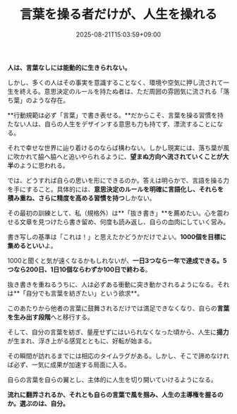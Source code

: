 ﻿---
title: "言葉を操る者だけが、人生を操れる"
date: 2025-08-21T15:03:59+09:00
draft: false
---

**人は、言葉なしには能動的に生きられない。**

しかし、多くの人はその事実を意識することなく、環境や空気に押し流されて一生を終える。意思決定のルールを持たぬ者は、ただ周囲の雰囲気に流される「落ち葉」のような存在。

**行動規範は必ず「言葉」で書き表せる。**だからこそ、言葉を操る習慣を持たない人は、自らの人生をデザインする意思も力も持てず、漂流することになる。



それで幸せな世界に辿り着けるのならば構わない。しかし現実には、落ち葉が風に吹かれて脇へ脇へと追いやられるように、**望まぬ方向へ流されていくことが大半**のように思われる。

では、どうすれば自らの思いを形にできるのか。答えは明らかで、言語を操る力を手にすること。具体的には、**意思決定のルールを明確に言語化し、それらを積み重ね、さらに精度を高める習慣を持つ**しかない。



その最初の訓練として、私（規格外）は**「抜き書き」**を薦めたい。心を震わせる文章を見つけたら書き留め、何度も読み返し、自らの血肉にしていく営み。

書き写しの基準は「これは！」と思えたかどうかだけでよい。**1000個を目標に集めるといい**よ。

1000と聞くと気が遠くなるかもしれないが、**一日3つなら一年で達成できる。5つなら200日、1日10個ならわずか100日で終わる**。



抜き書きを重ねるうちに、人は必ずある衝動に突き動かされるようになる。それは**「自分でも言葉を紡ぎたい」という欲求**。

このあたりから他者の言葉に鼓舞されるだけでは満足できなくなり、自らの**言葉を生み出す段階**へと移行する。

そして、自分の言葉を紡ぎ、量産せずにはいられなくなった頃から、人生に**揚力**が生まれ、浮き上がる感覚とともに、好転が始まる。



その瞬間が訪れるまでには相応のタイムラグがある。しかし、そこで諦めなければ必ず、一気に成果が加速する局面に入る。

自らの言葉を自らの翼とし、主体的に人生を切り開いていけるようになる。

**流れに翻弄されるか、それとも自らの言葉で風を掴み、人生の主導権を握るのか。選ぶのは、自分。**